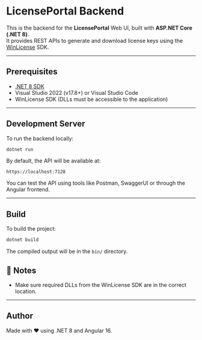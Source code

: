 ﻿# LicensePortal Backend

This is the backend for the **LicensePortal** Web UI, built with **ASP.NET Core (.NET 8)**.  
It provides REST APIs to generate and download license keys using the [WinLicense](https://www.oreans.com/help/wl/) SDK.

---

## Prerequisites

- [.NET 8 SDK](https://dotnet.microsoft.com/en-us/download/dotnet/8.0)
- Visual Studio 2022 (v17.8+) or Visual Studio Code
- WinLicense SDK (DLLs must be accessible to the application)

---

## Development Server

To run the backend locally:

```bash
dotnet run
```

By default, the API will be available at:

```
https://localhost:7128
```

You can test the API using tools like Postman, SwaggerUI or through the Angular frontend.

---

## Build

To build the project:

```bash
dotnet build
```

The compiled output will be in the `bin/` directory.

## 🔐 Notes

- Make sure required DLLs from the WinLicense SDK are in the correct location.

---

## Author

Made with ❤️ using .NET 8 and Angular 16.
